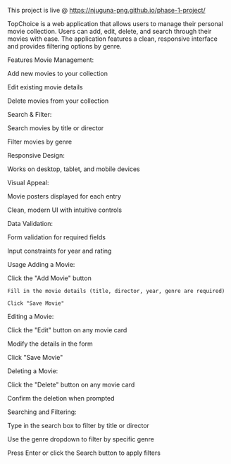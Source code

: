 This project is live @ https://njuguna-png.github.io/phase-1-project/

TopChoice is a web application that allows users to manage their personal movie collection. Users can add, edit, delete, and search through their movies with ease. The application features a clean, responsive interface and provides filtering options by genre.

Features
Movie Management:

Add new movies to your collection

Edit existing movie details

Delete movies from your collection

Search & Filter:

Search movies by title or director

Filter movies by genre

Responsive Design:

Works on desktop, tablet, and mobile devices

Visual Appeal:

Movie posters displayed for each entry

Clean, modern UI with intuitive controls

Data Validation:

Form validation for required fields

Input constraints for year and rating

Usage
Adding a Movie:

   Click the "Add Movie" button

    Fill in the movie details (title, director, year, genre are required)

    Click "Save Movie"

Editing a Movie:

  Click the "Edit" button on any movie card

  Modify the details in the form

  Click "Save Movie"

Deleting a Movie:

  Click the "Delete" button on any movie card

  Confirm the deletion when prompted

Searching and Filtering:

   Type in the search box to filter by title or director

   Use the genre dropdown to filter by specific genre

   Press Enter or click the Search button to apply filters